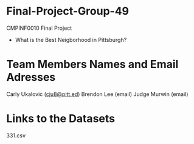 # Final-Project-Group-49
CMPINF0010 Final Project
* What is the Best Neigborhood in Pittsburgh?

# Team Members Names and Email Adresses
Carly Ukalovic (cju8@pitt.ed)
Brendon Lee (email)
Judge Murwin (email)

# Links to the Datasets
331.csv 
